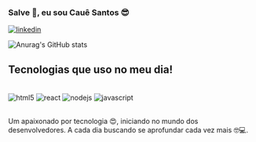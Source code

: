 ### Salve 👊, eu sou Cauê Santos 😎

[![linkedin](https://img.shields.io/badge/LinkedIn-0077B5?style=for-the-badge&logo=linkedin&logoColor=white)](www.linkedin.com/in/cauê-santos-1126b2149)

![Anurag's GitHub stats](https://github-readme-stats.vercel.app/api?username=Caue23&show_icons=true&theme=tokyonight)

## Tecnologias que uso no meu dia!

<div style="display: inline_block"><br/>
  <img align="center" alt="html5" src="https://img.shields.io/badge/HTML5-E34F26?style=for-the-badge&logo=html5&logoColor=white"/>
  <img align="center" alt="react" src="https://img.shields.io/badge/React-20232A?style=for-the-badge&logo=react&logoColor=61DAFB"/>
  <img align="center" alt="nodejs" src="https://img.shields.io/badge/Node.js-43853D?style=for-the-badge&logo=node.js&logoColor=white"/>
  <img align="center" alt="javascript" src="https://img.shields.io/badge/JavaScript-F7DF1E?style=for-the-badge&logo=javascript&logoColor=black"/>
</div></br>

Um apaixonado por tecnologia 😍, iniciando no mundo dos desenvolvedores. A cada dia buscando se aprofundar cada vez mais 🤓💻.


       
